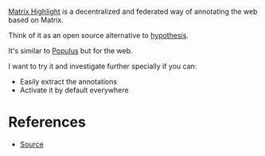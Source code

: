 [Matrix Highlight](https://github.com/DanilaFe/matrix-highlight) is a decentralized and federated way of annotating the web based on Matrix. 

Think of it as an open source alternative to [hypothesis](hypothesis.md).

It's similar to [Populus](https://github.com/opentower/populus-viewer) but for the web.

I want to try it and investigate further specially if you can:

- Easily extract the annotations
- Activate it by default everywhere

# References

- [Source](https://github.com/DanilaFe/matrix-highlight)

